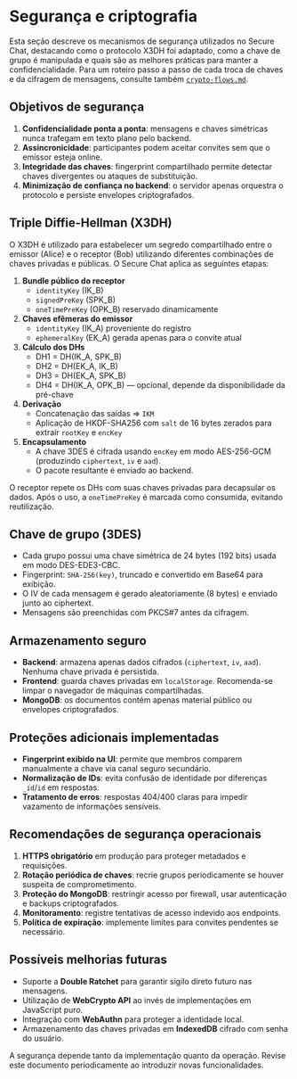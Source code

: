 # Segurança e criptografia

Esta seção descreve os mecanismos de segurança utilizados no Secure Chat, destacando como o protocolo X3DH foi adaptado, como a chave de grupo é manipulada e quais são as melhores práticas para manter a confidencialidade. Para um roteiro passo a passo de cada troca de chaves e da cifragem de mensagens, consulte também [`crypto-flows.md`](crypto-flows.md).

## Objetivos de segurança

1. **Confidencialidade ponta a ponta**: mensagens e chaves simétricas nunca trafegam em texto plano pelo backend.
2. **Assincronicidade**: participantes podem aceitar convites sem que o emissor esteja online.
3. **Integridade das chaves**: fingerprint compartilhado permite detectar chaves divergentes ou ataques de substituição.
4. **Minimização de confiança no backend**: o servidor apenas orquestra o protocolo e persiste envelopes criptografados.

## Triple Diffie-Hellman (X3DH)

O X3DH é utilizado para estabelecer um segredo compartilhado entre o emissor (Alice) e o receptor (Bob) utilizando diferentes combinações de chaves privadas e públicas. O Secure Chat aplica as seguintes etapas:

1. **Bundle público do receptor**
   - `identityKey` (IK_B)
   - `signedPreKey` (SPK_B)
   - `oneTimePreKey` (OPK_B) reservado dinamicamente
2. **Chaves efêmeras do emissor**
   - `identityKey` (IK_A) proveniente do registro
   - `ephemeralKey` (EK_A) gerada apenas para o convite atual
3. **Cálculo dos DHs**
   - DH1 = DH(IK_A, SPK_B)
   - DH2 = DH(EK_A, IK_B)
   - DH3 = DH(EK_A, SPK_B)
   - DH4 = DH(IK_A, OPK_B) — opcional, depende da disponibilidade da pré-chave
4. **Derivação**
   - Concatenação das saídas => `IKM`
   - Aplicação de HKDF-SHA256 com `salt` de 16 bytes zerados para extrair `rootKey` e `encKey`
5. **Encapsulamento**
   - A chave 3DES é cifrada usando `encKey` em modo AES-256-GCM (produzindo `ciphertext`, `iv` e `aad`).
   - O pacote resultante é enviado ao backend.

O receptor repete os DHs com suas chaves privadas para decapsular os dados. Após o uso, a `oneTimePreKey` é marcada como consumida, evitando reutilização.

## Chave de grupo (3DES)

- Cada grupo possui uma chave simétrica de 24 bytes (192 bits) usada em modo DES-EDE3-CBC.
- Fingerprint: `SHA-256(key)`, truncado e convertido em Base64 para exibição.
- O IV de cada mensagem é gerado aleatoriamente (8 bytes) e enviado junto ao ciphertext.
- Mensagens são preenchidas com PKCS#7 antes da cifragem.

## Armazenamento seguro

- **Backend**: armazena apenas dados cifrados (`ciphertext`, `iv`, `aad`). Nenhuma chave privada é persistida.
- **Frontend**: guarda chaves privadas em `localStorage`. Recomenda-se limpar o navegador de máquinas compartilhadas.
- **MongoDB**: os documentos contém apenas material público ou envelopes criptografados.

## Proteções adicionais implementadas

- **Fingerprint exibido na UI**: permite que membros comparem manualmente a chave via canal seguro secundário.
- **Normalização de IDs**: evita confusão de identidade por diferenças `_id`/`id` em respostas.
- **Tratamento de erros**: respostas 404/400 claras para impedir vazamento de informações sensíveis.

## Recomendações de segurança operacionais

1. **HTTPS obrigatório** em produção para proteger metadados e requisições.
2. **Rotação periódica de chaves**: recrie grupos periodicamente se houver suspeita de comprometimento.
3. **Proteção do MongoDB**: restringir acesso por firewall, usar autenticação e backups criptografados.
4. **Monitoramento**: registre tentativas de acesso indevido aos endpoints.
5. **Política de expiração**: implemente limites para convites pendentes se necessário.

## Possíveis melhorias futuras

- Suporte a **Double Ratchet** para garantir sigilo direto futuro nas mensagens.
- Utilização de **WebCrypto API** ao invés de implementações em JavaScript puro.
- Integração com **WebAuthn** para proteger a identidade local.
- Armazenamento das chaves privadas em **IndexedDB** cifrado com senha do usuário.

A segurança depende tanto da implementação quanto da operação. Revise este documento periodicamente ao introduzir novas funcionalidades.
